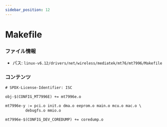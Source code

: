 ```yaml
---
sidebar_position: 12
---
```

# Makefile

### ファイル情報

- パス: `linux-v6.12/drivers/net/wireless/mediatek/mt76/mt7996/Makefile`

### コンテンツ

```txt
# SPDX-License-Identifier: ISC

obj-$(CONFIG_MT7996E) += mt7996e.o

mt7996e-y := pci.o init.o dma.o eeprom.o main.o mcu.o mac.o \
	     debugfs.o mmio.o

mt7996e-$(CONFIG_DEV_COREDUMP) += coredump.o

```
